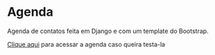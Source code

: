 # Agenda

Agenda de contatos feita em Django e com um template do Bootstrap.

[Clique aqui](agendinha-top.herokuapp.com) para acessar a agenda caso queira testa-la
